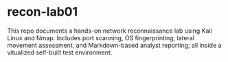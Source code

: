 # recon-lab01
This repo documents a hands-on network reconnaissance lab using Kali Linux and Nmap. Includes port scanning, OS fingerprinting, lateral movement assessment, and Markdown-based analyst reporting; all inside a vitualized self-built test environment.
